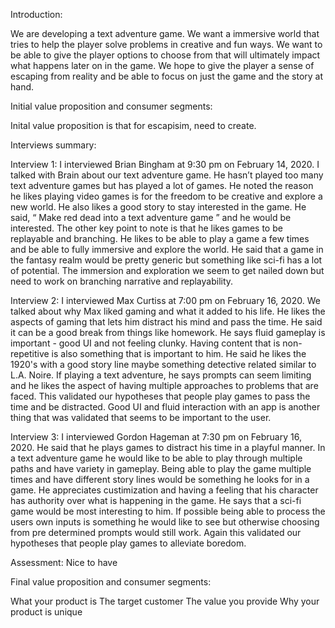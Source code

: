 Introduction:

We are developing a text adventure game. We want a immersive world that tries to help the player solve problems in creative and fun ways. We want to be able to give the player options to choose from that will ultimately impact what happens later on in the game. We hope to give the player a sense of escaping from reality and be able to focus on just the game and the story at hand.



Initial value proposition and consumer segments:

Inital value proposition is that for escapisim, need to create.



Interviews summary:

Interview 1:
I interviewed Brian Bingham at 9:30 pm on February 14, 2020. I talked with Brain about our text adventure game. He hasn’t played too many text adventure games but has played a lot of games. He noted the reason he likes playing video games is for the freedom to be creative and explore a new world. He also likes a good story to stay interested in the game. He said, “ Make red dead into a text adventure game ” and he would be interested. The other key point to note is that he likes games to be replayable and branching. He likes to be able to play a game a few times and be able to fully immersive and explore the world. He said that a game in the fantasy realm would be pretty generic but something like sci-fi has a lot of potential. The immersion and exploration we seem to get nailed down but need to work on branching narrative and replayability.


Interview 2:
I interviewed Max Curtiss at 7:00 pm on February 16, 2020. We talked about why Max liked gaming and what it added to his life. He likes the aspects of gaming that lets him distract his mind and pass the time. He said it can be a good break from things like homework. He says fluid gameplay is important - good UI and not feeling clunky. Having content that is non-repetitive is also something that is important to him. He said he likes the 1920's with a good story line maybe something detective related similar to L.A. Noire. If playing a text adventure, he says prompts can seem limiting and he likes the aspect of having multiple approaches to problems that are faced. This validated our hypotheses that people play games to pass the time and be distracted. Good UI and fluid interaction with an app is another thing that was validated that seems to be important to the user.

Interview 3:
I interviewed Gordon Hageman at 7:30 pm on February 16, 2020. He said that he plays games to distract his time in a playful manner. In a text adventure game he would like to be able to play through multiple paths and have variety in gameplay. Being able to play the game multiple times and have different story lines would be something he looks for in a game. He appreciates custimization and having a feeling that his character has authority over what is happening in the game. He says that a sci-fi game would be most interesting to him. If possible being able to process the users own inputs is something he would like to see but otherwise choosing from pre determined prompts would still work. Again this validated our hypotheses that people play games to alleviate boredom. 

Assessment: Nice to have



Final value proposition and consumer segments:

What your product is
The target customer
The value you provide
Why your product is unique
